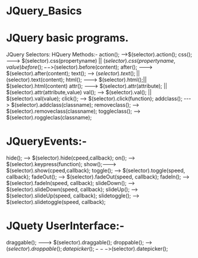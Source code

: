 # JQuery_Basics
JQuery basic programs.
=====================================================================================================================
JQuery Selectors:
HQuery Methods:-
action();  -->$(selector).action();
css();   ---> $(selector).css(propertyname) ||  $(selector).css(propertyname,value)
before();   -- >$(selector).before(content);
after(); ---> $(selector).after(content);
text(); --> $(selector).text(); ||$(selector).text(content);
html(); ---> $(selector).html();||   $(selector).html(content)
attr(); ---> $(selector).attr(attribute); || $(selector).attr(attribute,value)
val(); --> $(selector).val(); || $(selector).val(value);
click();  --> $(selector).click(function);
addclass();  ---> $(selector).addclass(classname);
removeclass(); --> $(selector).removeclass(classname);
toggleclass();  --> $(selector).roggleclas(classname);

JQueryEvents:-
===========================
hide();  --> $(selector).hide(cpeed,callback);
on(); --> $(selector).keypress(function);
show();---> $(selector).show(cpeed,callback);
toggle();  --> $(selector).toggle(speed, callback);
fadeOut();  --> $(selector).fadeOut(speed, callback);
fadeIn(); --> $(selector).fadeIn(speed, callback);
slideDown(); --> $(selector).slideDown(speed, callback);
slideUp();  --> $(selector).slideUp(speed, callback);
slidetoggle(); --> $(selector).slidetoggle(speed, callback);

JQuety UserInterface:-
=====================================================
draggable();  ---> $(selector).draggable();
droppable();  --> $(selector).droppable();
datepicker();  --->$(selector).datepicker();
